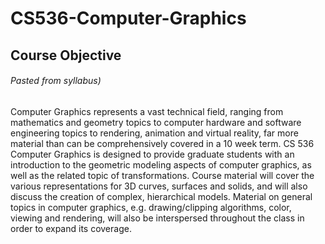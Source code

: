 # CS536-Computer-Graphics

## Course Objective
###### *Pasted from syllabus)*
Computer Graphics represents a vast technical field, ranging from mathematics and geometry topics to computer hardware and software engineering topics to rendering, animation and virtual reality, far more material than can be comprehensively covered in a 10 week term. CS 536 Computer Graphics is designed to provide graduate students with an introduction to the geometric modeling aspects of computer graphics, as well as the related topic of transformations. Course material will cover the various representations for 3D curves, surfaces and solids, and will also discuss the creation of complex, hierarchical models. Material on general topics in computer graphics, e.g. drawing/clipping algorithms, color, viewing and rendering, will also be interspersed throughout the class in order to expand its coverage.
